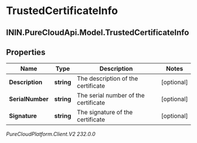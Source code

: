 # TrustedCertificateInfo

## ININ.PureCloudApi.Model.TrustedCertificateInfo

## Properties

|Name | Type | Description | Notes|
|------------ | ------------- | ------------- | -------------|
| **Description** | **string** | The description of the certificate | [optional] |
| **SerialNumber** | **string** | The serial number of the certificate | [optional] |
| **Signature** | **string** | The signature of the certificate | [optional] |



_PureCloudPlatform.Client.V2 232.0.0_
